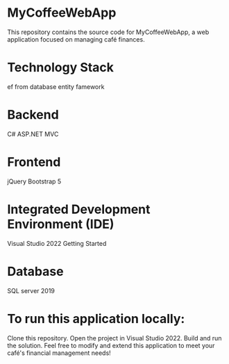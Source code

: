 
# MyCoffeeWebApp
This repository contains the source code for MyCoffeeWebApp, a web application focused on managing café finances.

# Technology Stack
ef from database
entity famework
# Backend
C# ASP.NET MVC

# Frontend
jQuery
Bootstrap 5

# Integrated Development Environment (IDE)
Visual Studio 2022
Getting Started

# Database
SQL server 2019

# To run this application locally:

Clone this repository.
Open the project in Visual Studio 2022.
Build and run the solution.
Feel free to modify and extend this application to meet your café's financial management needs!
